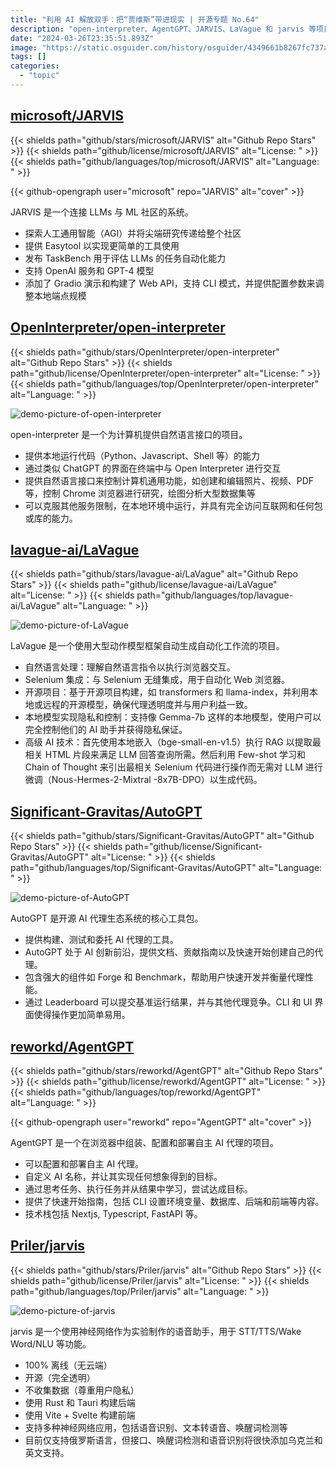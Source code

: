 ```yaml
---
title: "利用 AI 解放双手：把“贾维斯”带进现实 | 开源专题 No.64"
description: "open-interpreter、AgentGPT、JARVIS、LaVague 和 jarvis 等项目都是利用人工智能和自然语言处理技术的项目。open-interpreter 提供自然语言接口控制计算机功能，AgentGPT 用于自主 AI 代理，JARVIS 连接 LLMs 和 ML 社区，LaVague 自动生成工作流，jarvis 是语音助手。这些项目都注重隐私和用户控制，提供各种功能，如自然语言处理、自动化、语音识别等。"
date: "2024-03-26T23:35:51.893Z"
image: "https://static.osguider.com/history/osguider/4349661b8267fc737aab99a0ad99a838.png"
tags: []
categories:
  - "topic"
---
```


## [microsoft/JARVIS](https://github.com/microsoft/JARVIS)

{{< shields path="github/stars/microsoft/JARVIS" alt="Github Repo Stars" >}} {{< shields path="github/license/microsoft/JARVIS" alt="License: " >}} {{< shields path="github/languages/top/microsoft/JARVIS" alt="Language: " >}}

{{< github-opengraph user="microsoft" repo="JARVIS" alt="cover" >}}

JARVIS 是一个连接 LLMs 与 ML 社区的系统。

- 探索人工通用智能（AGI）并将尖端研究传递给整个社区
- 提供 Easytool 以实现更简单的工具使用
- 发布 TaskBench 用于评估 LLMs 的任务自动化能力
- 支持 OpenAI 服务和 GPT-4 模型
- 添加了 Gradio 演示和构建了 Web API，支持 CLI 模式，并提供配置参数来调整本地端点规模
  
## [OpenInterpreter/open-interpreter](https://github.com/OpenInterpreter/open-interpreter)

{{< shields path="github/stars/OpenInterpreter/open-interpreter" alt="Github Repo Stars" >}} {{< shields path="github/license/OpenInterpreter/open-interpreter" alt="License: " >}} {{< shields path="github/languages/top/OpenInterpreter/open-interpreter" alt="Language: " >}}

![demo-picture-of-open-interpreter](https://static.osguider.com/subject/github/OpenInterpreter/open-interpreter/5a16777e27821443824b139c99582c1c.png)

open-interpreter 是一个为计算机提供自然语言接口的项目。

- 提供本地运行代码（Python、Javascript、Shell 等）的能力
- 通过类似 ChatGPT 的界面在终端中与 Open Interpreter 进行交互
- 提供自然语言接口来控制计算机通用功能，如创建和编辑照片、视频、PDF 等，控制 Chrome 浏览器进行研究，绘图分析大型数据集等
- 可以克服其他服务限制，在本地环境中运行，并具有完全访问互联网和任何包或库的能力。
  
## [lavague-ai/LaVague](https://github.com/lavague-ai/LaVague)

{{< shields path="github/stars/lavague-ai/LaVague" alt="Github Repo Stars" >}} {{< shields path="github/license/lavague-ai/LaVague" alt="License: " >}} {{< shields path="github/languages/top/lavague-ai/LaVague" alt="Language: " >}}

![demo-picture-of-LaVague](https://static.osguider.com/subject/github/lavague-ai/LaVague/c4ab2b184f672040fd0ddbf1e3d66baa.gif)

LaVague 是一个使用大型动作模型框架自动生成自动化工作流的项目。

- 自然语言处理：理解自然语言指令以执行浏览器交互。
- Selenium 集成：与 Selenium 无缝集成，用于自动化 Web 浏览器。
- 开源项目：基于开源项目构建，如 transformers 和 llama-index，并利用本地或远程的开源模型，确保代理透明度并与用户利益一致。
- 本地模型实现隐私和控制：支持像 Gemma-7b 这样的本地模型，使用户可以完全控制他们的 AI 助手并获得隐私保证。
- 高级 AI 技术：首先使用本地嵌入（bge-small-en-v1.5）执行 RAG 以提取最相关 HTML 片段来满足 LLM 回答查询所需。然后利用 Few-shot 学习和 Chain of Thought 来引出最相关 Selenium 代码进行操作而无需对 LLM 进行微调（Nous-Hermes-2-Mixtral -8x7B-DPO）以生成代码。
  
## [Significant-Gravitas/AutoGPT](https://github.com/Significant-Gravitas/AutoGPT)

{{< shields path="github/stars/Significant-Gravitas/AutoGPT" alt="Github Repo Stars" >}} {{< shields path="github/license/Significant-Gravitas/AutoGPT" alt="License: " >}} {{< shields path="github/languages/top/Significant-Gravitas/AutoGPT" alt="Language: " >}}

![demo-picture-of-AutoGPT](https://static.osguider.com/history/2023/8f8310c11036b5a236b5bee6431a40b8.png)

AutoGPT 是开源 AI 代理生态系统的核心工具包。

- 提供构建、测试和委托 AI 代理的工具。
- AutoGPT 处于 AI 创新前沿，提供文档、贡献指南以及快速开始创建自己的代理。
- 包含强大的组件如 Forge 和 Benchmark，帮助用户快速开发并衡量代理性能。
- 通过 Leaderboard 可以提交基准运行结果，并与其他代理竞争。CLI 和 UI 界面使得操作更加简单易用。
  
## [reworkd/AgentGPT](https://github.com/reworkd/AgentGPT)

{{< shields path="github/stars/reworkd/AgentGPT" alt="Github Repo Stars" >}} {{< shields path="github/license/reworkd/AgentGPT" alt="License: " >}} {{< shields path="github/languages/top/reworkd/AgentGPT" alt="Language: " >}}

{{< github-opengraph user="reworkd" repo="AgentGPT" alt="cover" >}}

AgentGPT 是一个在浏览器中组装、配置和部署自主 AI 代理的项目。

- 可以配置和部署自主 AI 代理。
- 自定义 AI 名称，并让其实现任何想象得到的目标。
- 通过思考任务、执行任务并从结果中学习，尝试达成目标。
- 提供了快速开始指南，包括 CLI 设置环境变量、数据库、后端和前端等内容。
- 技术栈包括 Nextjs, Typescript, FastAPI 等。
  
## [Priler/jarvis](https://github.com/Priler/jarvis)

{{< shields path="github/stars/Priler/jarvis" alt="Github Repo Stars" >}} {{< shields path="github/license/Priler/jarvis" alt="License: " >}} {{< shields path="github/languages/top/Priler/jarvis" alt="Language: " >}}

![demo-picture-of-jarvis](https://static.osguider.com/subject/github/Priler/jarvis/ebdd634390664e1cba5247f4034bb583.jpg)

jarvis 是一个使用神经网络作为实验制作的语音助手，用于 STT/TTS/Wake Word/NLU 等功能。

- 100% 离线（无云端）
- 开源（完全透明）
- 不收集数据（尊重用户隐私）
- 使用 Rust 和 Tauri 构建后端
- 使用 Vite + Svelte 构建前端
- 支持多种神经网络应用，包括语音识别、文本转语音、唤醒词检测等
- 目前仅支持俄罗斯语言，但接口、唤醒词检测和语音识别将很快添加乌克兰和英文支持。
  

